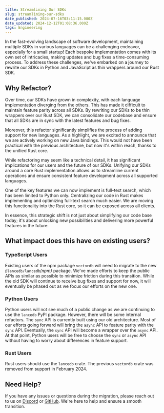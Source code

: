 ```yaml
---
title: Streamlining Our SDKs
slug: streamlining-our-sdks
date_published: 2024-07-16T03:11:15.000Z
date_updated: 2024-12-12T01:08:36.000Z
tags: Engineering
---
```


In the fast-evolving landscape of software development, maintaining multiple SDKs in various languages can be a challenging endeavor, especially for a small startup! Each bespoke implementation comes with its own set of intricacies, making updates and bug fixes a time-consuming process. To address these challenges, we've embarked on a journey to rewrite our SDKs in Python and JavaScript as thin wrappers around our Rust SDK.

## Why Refactor?

Over time, our SDKs have grown in complexity, with each language implementation diverging from the others. This has made it difficult to maintain feature parity across all SDKs. By rewriting our SDKs to be thin wrappers over our Rust SDK, we can consolidate our codebase and ensure that all SDKs are in sync with the latest features and bug fixes.

Moreover, this refactor significantly simplifies the process of adding support for new languages. As a highlight, we are excited to announce that we are actively working on new Java bindings. This would not have been practical with the previous architecture, but now it's within reach, thanks to the unified Rust core.

While refactoring may seem like a technical detail, it has significant implications for our users and the future of our SDKs. Unifying our SDKs around a core Rust implementation allows us to streamline current operations and ensure consistent feature development across all supported languages.

One of the key features we can now implement is full-text search, which has been limited to Python only. Centralizing our code in Rust makes implementing and optimizing full-text search much easier. We are moving this functionality into the Rust core, so it can be exposed across all clients.

In essence, this strategic shift is not just about simplifying our code base today; it's about unlocking new possibilities and delivering more powerful features in the future.

## What impact does this have on existing users?

### TypeScript Users

Existing users of the npm package `vectordb` will need to migrate to the new `@lancedb/lancedb`*(npm)* package. We've made efforts to keep the public APIs as similar as possible to minimize friction during this transition. While the old SDK will continue to receive bug fixes and support for now, it will eventually be phased out as we focus our efforts on the new one.

### Python Users

Python users will not see much of a public change as we are continuing to use the `lancedb` PyPI package. However, there will be some internal refactors. The `sync` API is currently built using our old architecture. Most of our efforts going forward will bring the `async` API to feature parity with the `sync` API. Eventually, the `sync` API will become a wrapper over the `async` API. At that point, Python users will be free to choose the `sync` or `async` API without having to worry about differences in feature support.

### Rust Users

Rust users should use the `lancedb` crate. The previous `vectordb` crate was removed from support in February 2024.

## Need Help?

If you have any issues or questions during the migration, please reach out to us on [Discord](https://discord.com/invite/zMM32dvNtd) or [GitHub](https://github.com/lancedb). We're here to help and ensure a smooth transition.

